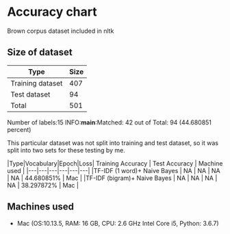 # Accuracy chart

Brown corpus dataset included in nltk

## Size of dataset

Type|Size|
|---|---|
|Training dataset| 407|
|Test dataset| 94|
|Total | 501|

Number of labels:15
INFO:__main__:Matched: 42 out of Total: 94 (44.680851 percent)

This particular dataset was not split into training and test dataset, so
it was split into two sets for these testing by me.

|Type|Vocabulary|Epoch|Loss| Training Accuracy | Test Accuracy | Machine used | 
|---|---|---|---|---|---|
|TF-IDF (1 word)+ Naive Bayes | NA | NA | NA | NA | 44.680851% | Mac |
|TF-IDF (bigram)+ Naive Bayes | NA | NA | NA | NA | 38.297872% | Mac |
 
## Machines used
* Mac (OS:10.13.5, RAM: 16 GB, CPU: 2.6 GHz Intel Core i5, Python: 3.6.7) 
